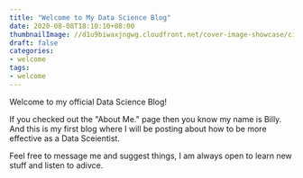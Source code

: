 ```yaml
---
title: "Welcome to My Data Science Blog"
date: 2020-08-08T18:10:10+08:00
thumbnailImage: //d1u9biwaxjngwg.cloudfront.net/cover-image-showcase/city-750.jpg
draft: false
categories:
- welcome
tags:
- welcome
---
```

Welcome to my official Data Science Blog!

If you checked out the "About Me." page then you know my name is Billy. And this is my first blog where I will be posting about how to be more effective as a Data Sceientist.

Feel free to message me and suggest things, I am always open to learn new stuff and listen to adivce.
